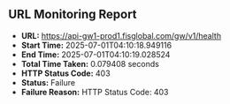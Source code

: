 ## URL Monitoring Report

- **URL:** https://api-gw1-prod1.fisglobal.com/gw/v1/health
- **Start Time:** 2025-07-01T04:10:18.949116
- **End Time:** 2025-07-01T04:10:19.028524
- **Total Time Taken:** 0.079408 seconds
- **HTTP Status Code:** 403
- **Status:** Failure
- **Failure Reason:** HTTP Status Code: 403
